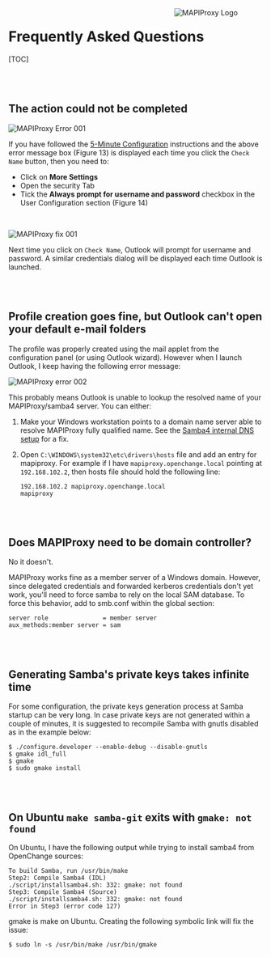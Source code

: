 <div style="float: right; width: 35%;margin-left:2em;">
<img src="/images/mapiproxy/mapiproxy.png" alt="MAPIProxy Logo"/>
</div>

# Frequently Asked Questions #

[TOC]

<br/><br/>

## The action could not be completed ##

![MAPIProxy Error 001](/images/mapiproxy/mapiproxy_error_001.png "Figure 13. Outlook error: The action could not be completed")

If you have followed the [5-Minute Configuration](install-config.html)
instructions and the above error message box (Figure 13) is displayed
each time you click the `Check Name` button, then you need to:

* Click on **More Settings**
* Open the security Tab
* Tick the **Always prompt for username and password** checkbox in the
  User Configuration section (Figure 14)

<br>

![MAPIProxy fix 001](/images/mapiproxy/mapiproxy_error_001_fix.png "Figure 14. Resolution: Always prompt for username and password")

Next time you click on `Check Name`, Outlook will prompt for username
and password. A similar credentials dialog will be displayed each time
Outlook is launched.

<br/><br/>

## Profile creation goes fine, but Outlook can't open your default e-mail folders ##

The profile was properly created using the mail applet from the
configuration panel (or using Outlook wizard). However when I launch
Outlook, I keep having the following error message:

![MAPIProxy error 002](/images/mapiproxy/mapiproxy_error_002.png "Figure 15. Outlook error: Unable to Open your default e-mail folders")

This probably means Outlook is unable to lookup the resolved name of your MAPIProxy/samba4 server. You can either:


1. Make your Windows workstation points to a domain name server able to resolve MAPIProxy fully qualified name. See the [Samba4 internal DNS setup](/developers/configuring.html#configuration-1-samba4-with-internal-dns-server) for a fix.

2. Open `C:\WINDOWS\system32\etc\drivers\hosts` file and add an entry for mapiproxy. For example if I have `mapiproxy.openchange.local` pointing at `192.168.102.2`, then hosts file should hold the following line:<pre><code>192.168.102.2 mapiproxy.openchange.local mapiproxy</code></pre>

<br/><br/>

## Does MAPIProxy need to be domain controller? ##

No it doesn't. 

MAPIProxy works fine as a member server of a Windows domain. However,
since delegated credentials and forwarded kerberos credentials don't
yet work, you'll need to force samba to rely on the local SAM
database. To force this behavior, add to smb.conf within the global
section:


	server role               = member server
	aux_methods:member server = sam

<br/><br/>

## Generating Samba's private keys takes infinite time ##

For some configuration, the private keys generation process at Samba
startup can be very long. In case private keys are not generated
within a couple of minutes, it is suggested to recompile Samba with
gnutls disabled as in the example below:

	$ ./configure.developer --enable-debug --disable-gnutls
	$ gmake idl_full
	$ gmake
	$ sudo gmake install

<br/><br/>

## On Ubuntu `make samba-git` exits with `gmake: not found` ##

On Ubuntu, I have the following output while trying to install samba4
from OpenChange sources:

	To build Samba, run /usr/bin/make
	Step2: Compile Samba4 (IDL)
	./script/installsamba4.sh: 332: gmake: not found
	Step3: Compile Samba4 (Source)
	./script/installsamba4.sh: 332: gmake: not found
	Error in Step3 (error code 127)

gmake is make on Ubuntu. Creating the following symbolic link will fix the issue:

	$ sudo ln -s /usr/bin/make /usr/bin/gmake

